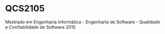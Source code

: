 # QCS2105
Mestrado em Engenharia Informática - Engenharia de Software - Qualidade e Confiabilidade de Software 2015

